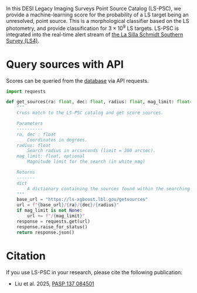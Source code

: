 In this DESI Legacy Imaging Surveys Point Source Catalog (LS-PSC), we provide a machine-learning score for the probability of a LS target being an unresolved, point source. This is a morphological classifier based on the LS photometry, and provide classification for $3\times10^9$ LS targets. LS-PSC is integrated into the real-time alert stream of [the La Silla Schmidt Southern Survey (LS4)](https://sites.northwestern.edu/ls4/).

# Query sources with API
Scores can be queried from the [database](https://ls-xgboost.lbl.gov) via API requests.

```python
import requests

def get_sources(ra: float, dec: float, radius: float, mag_limit: float=None) -> dict:
    """
    Cross match to the LS-PSC catalog and get score sources.

    Parameters
    ----------
    ra, dec : float
        Coordinates in degrees.
    radius: float
        Search radius in arcseconds (limit = 300 arcsec).
    mag_limit: float, optional
        Magnitude limit for the search (in white_mag)

    Returns
    -------
    dict
        A dictionary containing the sources found within the searching radius.
    """
    base_url = "https://ls-xgboost.lbl.gov/getsources"
    url = f"{base_url}/{ra}/{dec}/{radius}"
    if mag_limit is not None:
        url += f"/{mag_limit}"
    response = requests.get(url)
    response.raise_for_status()
    return response.json()

```

# Citation
If you use LS-PSC in your research, please cite the following publication:
- Liu et al. 2025, [PASP 137 084501](https://iopscience.iop.org/article/10.1088/1538-3873/adf7db)
